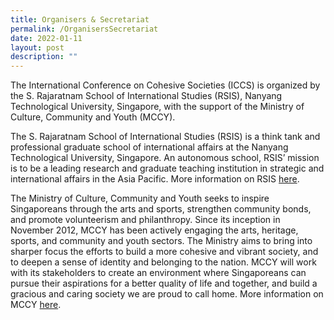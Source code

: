 ```yaml
---
title: Organisers & Secretariat
permalink: /OrganisersSecretariat
date: 2022-01-11
layout: post
description: ""
---
```

The International Conference on Cohesive Societies (ICCS) is organized by the S. Rajaratnam School of International Studies (RSIS), Nanyang Technological University, Singapore, with the support of the Ministry of Culture, Community and Youth (MCCY). 

The S. Rajaratnam School of International Studies (RSIS) is a think tank and professional graduate school of international affairs at the Nanyang Technological University, Singapore. An autonomous school, RSIS’ mission is to be a leading research and graduate teaching institution in strategic and international affairs in the Asia Pacific.
More information on RSIS [here](www.rsis.edu.sg).

The Ministry of Culture, Community and Youth seeks to inspire Singaporeans through the arts and sports, strengthen community bonds, and promote volunteerism and philanthropy. Since its inception in November 2012, MCCY has been actively engaging the arts, heritage, sports, and community and youth sectors. The Ministry aims to bring into sharper focus the efforts to build a more cohesive and vibrant society, and to deepen a sense of identity and belonging to the nation. MCCY will work with its stakeholders to create an environment where Singaporeans can pursue their aspirations for a better quality of life and together, and build a gracious and caring society we are proud to call home. More information on MCCY [here](www.mccy.gov.sg).
